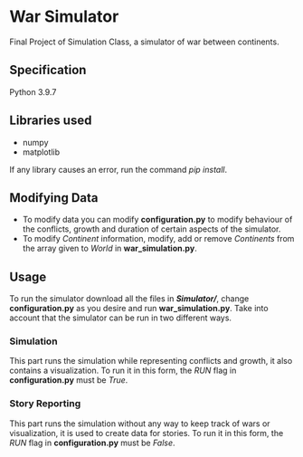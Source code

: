 # War Simulator
Final Project of Simulation Class, a simulator of war between continents.

## Specification
Python 3.9.7

## Libraries used
* numpy
* matplotlib

If any library causes an error, run the command _pip install_.

## Modifying Data
* To modify data you can modify **configuration.py** to modify behaviour of the conflicts, growth and duration of certain aspects of the simulator.
* To modify _Continent_ information, modify, add or remove _Continents_ from the array given to _World_ in **war_simulation.py**.

## Usage
To run the simulator download all the files in **_Simulator/_**, change **configuration.py** as you desire and run **war_simulation.py**. Take into account that the simulator can be run in two different ways.

### Simulation
This part runs the simulation while representing conflicts and growth, it also contains a visualization.
To run it in this form, the _RUN_ flag in **configuration.py** must be _True_.

### Story Reporting
This part runs the simulation without any way to keep track of wars or visualization, it is used to create data for stories.
To run it in this form, the _RUN_ flag in **configuration.py** must be _False_.